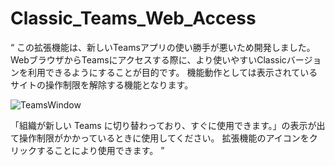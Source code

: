 # Classic_Teams_Web_Access
“
この拡張機能は、新しいTeamsアプリの使い勝手が悪いため開発しました。
WebブラウザからTeamsにアクセスする際に、より使いやすいClassicバージョンを利用できるようにすることが目的です。
機能動作としては表示されているサイトの操作制限を解除する機能となります。

![TeamsWindow](https://github.com/NrivYuki/Classic_Teams_Web_Access/assets/92073754/c2e9c829-8bbb-4440-a3f1-c4b6e8bbf625)

「組織が新しい Teams に切り替わっており、すぐに使用できます。」の表示が出て操作制限がかかっているときに使用してください。
拡張機能のアイコンをクリックすることにより使用できます。
”
